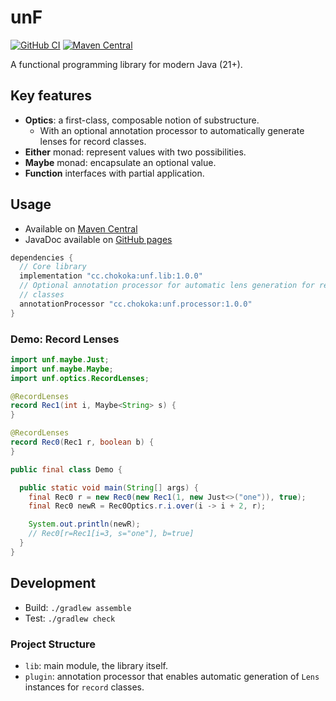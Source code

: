 # unF

[![GitHub CI](https://github.com/2bllw8/unf/actions/workflows/main.yml/badge.svg)](https://github.com/2bllw8/unf/actions/workflows/main.yml)
[![Maven Central](https://img.shields.io/maven-central/v/cc.chokoka/unf.lib)](https://search.maven.org/artifact/cc.chokoka/unf.lib)

A functional programming library for modern Java (21+).

## Key features

- **Optics**: a first-class, composable notion of substructure.
  - With an optional annotation processor to automatically generate lenses for
    record classes.
- **Either** monad: represent values with two possibilities.
- **Maybe** monad: encapsulate an optional value.
- **Function** interfaces with partial application.

## Usage

- Available on
  [Maven Central](https://central.sonatype.com/artifact/cc.chokoka/unf.lib)
- JavaDoc available on [GitHub pages](https://2bllw8.github.io/unf)

```groovy
dependencies {
  // Core library
  implementation "cc.chokoka:unf.lib:1.0.0"
  // Optional annotation processor for automatic lens generation for record
  // classes
  annotationProcessor "cc.chokoka:unf.processor:1.0.0"
}
```

### Demo: Record Lenses

```java
import unf.maybe.Just;
import unf.maybe.Maybe;
import unf.optics.RecordLenses;

@RecordLenses
record Rec1(int i, Maybe<String> s) {
}

@RecordLenses
record Rec0(Rec1 r, boolean b) {
}

public final class Demo {

  public static void main(String[] args) {
    final Rec0 r = new Rec0(new Rec1(1, new Just<>("one")), true);
    final Rec0 newR = Rec0Optics.r.i.over(i -> i + 2, r);

    System.out.println(newR);
    // Rec0[r=Rec1[i=3, s="one"], b=true]
  }
}
```

## Development

- Build: `./gradlew assemble`
- Test: `./gradlew check`

### Project Structure

- `lib`: main module, the library itself.
- `plugin`: annotation processor that enables automatic generation of `Lens`
  instances for `record` classes.
